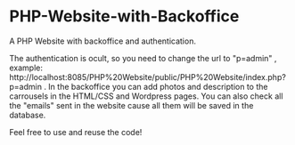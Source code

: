 # PHP-Website-with-Backoffice
A PHP Website with backoffice and authentication.

The authentication is ocult, so you need to change the url to "p=admin" , example: http://localhost:8085/PHP%20Website/public/PHP%20Website/index.php?p=admin .
In the backoffice you can add photos and description to the carrousels in the HTML/CSS and Wordpress pages.
You can also check all the "emails" sent in the website cause all them will be saved in the database.

Feel free to use and reuse the code!
